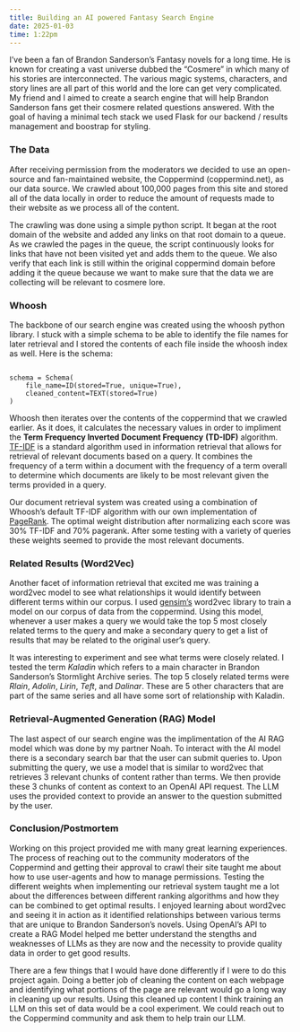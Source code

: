 ```yaml
---
title: Building an AI powered Fantasy Search Engine
date: 2025-01-03
time: 1:22pm
---
```


I’ve been a fan of Brandon Sanderson’s Fantasy novels for a long time. He is known for creating a vast universe dubbed the “Cosmere” in which many of his stories are interconnected. The various magic systems, characters, and story lines are all part of this world and the lore can get very complicated. My friend and I aimed to create a search engine that will help Brandon Sanderson fans get their cosmere related questions answered. With the goal of having a minimal tech stack we used Flask for our backend / results management and boostrap for styling.

### The Data

After receiving permission from the moderators we decided to use an open-source and fan-maintained website, the Coppermind (coppermind.net), as our data source. We crawled about 100,000 pages from this site and stored all of the data locally in order to reduce the amount of requests made to their website as we process all of the content. 

The crawling was done using a simple python script. It began at the root domain of the website and added any links on that root domain to a queue. As we crawled the pages in the queue, the script continuously looks for links that have not been visited yet and adds them to the queue. We also verify that each link is still within the original coppermind domain before adding it the queue because we want to make sure that the data we are collecting will be relevant to cosmere lore. 

### Whoosh

The backbone of our search engine was created using the whoosh python library. I stuck with a simple schema to be able to identify the file names for later retrieval and I stored the contents of each file inside the whoosh index as well. Here is the schema: 

<pre><code class="language-python">
schema = Schema(
    file_name=ID(stored=True, unique=True),
    cleaned_content=TEXT(stored=True)
)
</code></pre>

Whoosh then iterates over the contents of the coppermind that we crawled earlier. As it does, it calculates the necessary values in order to impliment the **Term Frequency Inverted Document Frequency** **(TD-IDF)** algorithm. [TF-IDF](https://en.wikipedia.org/wiki/Tf%E2%80%93idf) is a standard algorithm used in information retrieval that allows for retrieval of relevant documents based on a query. It combines the frequency of a term within a document with the frequency of a term overall to determine which documents are likely to be most relevant given the terms provided in a query. 

Our document retrieval system was created using a combination of Whoosh’s default TF-IDF algorithm with our own implementation of [PageRank](https://www.notion.so/Fantastic-Machine-1602c5fc048a8098a9e0e98e2b4c32e9?pvs=21). The optimal weight distribution after normalizing each score was 30% TF-IDF and 70% pagerank. After some testing with a variety of queries these weights seemed to provide the most relevant documents.

### Related Results (Word2Vec)

Another facet of information retrieval that excited me was training a word2vec model to see what relationships it would identify between different terms within our corpus. I used [gensim’s](https://radimrehurek.com/gensim/models/word2vec.html) word2vec library to train a model on our corpus of data from the coppermind. Using this model, whenever a user makes a query we would take the top 5 most closely related terms to the query and make a secondary query to get a list of results that may be related to the original user’s query. 

It was interesting to experiment and see what terms were closely related. I tested the term *Kaladin* which refers to a main character in Brandon Sanderson’s Stormlight Archive series. The top 5 closely related terms were *Rlain*, *Adolin*, *Lirin*, *Teft*, and *Dalinar*. These are 5 other characters that are part of the same series and all have some sort of relationship with Kaladin. 

### Retrieval-Augmented Generation (RAG) Model

The last aspect of our search engine was the implimentation of the AI RAG model which was done by my partner Noah. To interact with the AI model there is a secondary search bar that the user can submit queries to. Upon submitting the query, we use a model that is similar to word2vec that retrieves 3 relevant chunks of content rather than terms. We then provide these 3 chunks of content as context to an OpenAI API request. The LLM uses the provided context to provide an answer to the question submitted by the user. 

### Conclusion/Postmortem

Working on this project provided me with many great learning experiences. The process of reaching out to the community moderators of the Coppermind and getting their approval to crawl their site taught me about how to use user-agents and how to manage permissions. Testing the different weights when implementing our retrieval system taught me a lot about the differences between different ranking algorithms and how they can be combined to get optimal results. I enjoyed learning about word2vec and seeing it in action as it identified relationships between various terms that are unique to Brandon Sanderson’s novels. Using OpenAI’s API to create a RAG Model helped me better understand the stengths and weaknesses of LLMs as they are now and the necessity to provide quality data in order to get good results.

There are a few things that I would have done differently if I were to do this project again. Doing a better job of cleaning the content on each webpage and identifying what portions of the page are relevant would go a long way in cleaning up our results. Using this cleaned up content I think training an LLM on this set of data would be a cool experiment. We could reach out to the Coppermind community and ask them to help train our LLM.